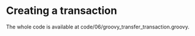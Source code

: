 # Creating a transaction

The whole code is available at code/06/groovy_transfer_transaction.groovy.

